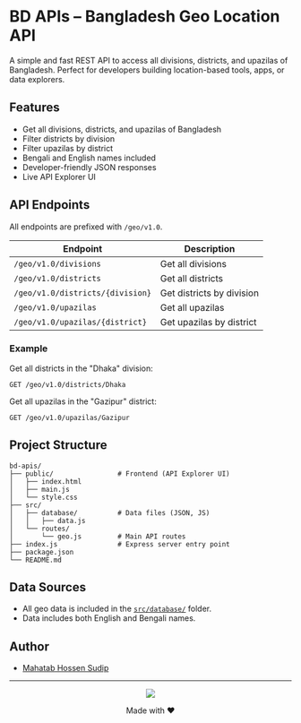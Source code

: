 # BD APIs – Bangladesh Geo Location API

A simple and fast REST API to access all divisions, districts, and upazilas of Bangladesh. Perfect for developers building location-based tools, apps, or data explorers.

## Features

- Get all divisions, districts, and upazilas of Bangladesh
- Filter districts by division
- Filter upazilas by district
- Bengali and English names included
- Developer-friendly JSON responses
- Live API Explorer UI

## API Endpoints

All endpoints are prefixed with `/geo/v1.0`.

| Endpoint                         | Description               |
| -------------------------------- | ------------------------- |
| `/geo/v1.0/divisions`            | Get all divisions         |
| `/geo/v1.0/districts`            | Get all districts         |
| `/geo/v1.0/districts/{division}` | Get districts by division |
| `/geo/v1.0/upazilas`             | Get all upazilas          |
| `/geo/v1.0/upazilas/{district}`  | Get upazilas by district  |

### Example

Get all districts in the "Dhaka" division:

```
GET /geo/v1.0/districts/Dhaka
```

Get all upazilas in the "Gazipur" district:

```
GET /geo/v1.0/upazilas/Gazipur
```

## Project Structure

```
bd-apis/
├── public/                # Frontend (API Explorer UI)
│   ├── index.html
│   ├── main.js
│   └── style.css
├── src/
│   ├── database/          # Data files (JSON, JS)
│   │   ├── data.js
│   └── routes/
│       └── geo.js         # Main API routes
├── index.js               # Express server entry point
├── package.json
└── README.md
```

## Data Sources

- All geo data is included in the [`src/database/`](src/database/) folder.
- Data includes both English and Bengali names.

## Author

- [Mahatab Hossen Sudip](https://github.com/SudipMHX)

---

<div align="center">
    <img src="https://visitor-badge.laobi.icu/badge?page_id=bdapis.vercel.app">
    <p>Made with ❤️</p>
</div>
